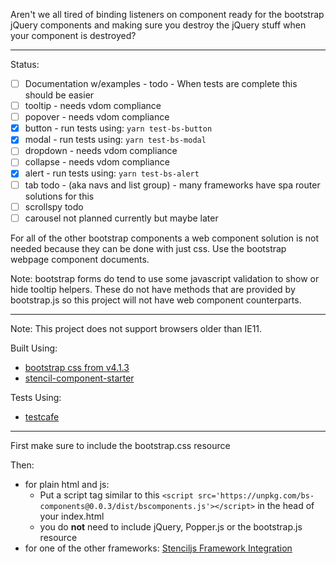 Aren't we all tired of binding listeners on component ready for the bootstrap jQuery components and making sure you destroy the jQuery stuff when your component is destroyed?

---

Status:

- [ ] Documentation w/examples - todo - When tests are complete this should be easier
- [ ] tooltip - needs vdom compliance
- [ ] popover - needs vdom compliance
- [x] button - run tests using: `yarn test-bs-button`
- [x] modal - run tests using: `yarn test-bs-modal`
- [ ] dropdown - needs vdom compliance
- [ ] collapse - needs vdom compliance
- [x] alert - run tests using: `yarn test-bs-alert`
- [ ] tab todo - (aka navs and list group) - many frameworks have spa router solutions for this
- [ ] scrollspy todo
- [ ] carousel not planned currently but maybe later

For all of the other bootstrap components a web component solution is not needed because they can be done with just css. Use the bootstrap webpage component documents.

Note: bootstrap forms do tend to use some javascript validation to show or hide tooltip helpers. These do not have methods that are provided by bootstrap.js so this project will not have web component counterparts.

---

Note: This project does not support browsers older than IE11.

Built Using:

- [bootstrap css from v4.1.3](https://github.com/twbs/bootstrap/releases/tag/v4.1.3)
- [stencil-component-starter](https://github.com/ionic-team/stencil-component-starter)

Tests Using:

- [testcafe](https://github.com/DevExpress/testcafe)

---

First make sure to include the bootstrap.css resource

Then:
- for plain html and js:
  - Put a script tag similar to this `<script src='https://unpkg.com/bs-components@0.0.3/dist/bscomponents.js'></script>` in the head of your index.html
  - you do **not** need to include jQuery, Popper.js or the bootstrap.js resource
- for one of the other frameworks: [Stenciljs Framework Integration](https://stenciljs.com/docs/framework-integration)

